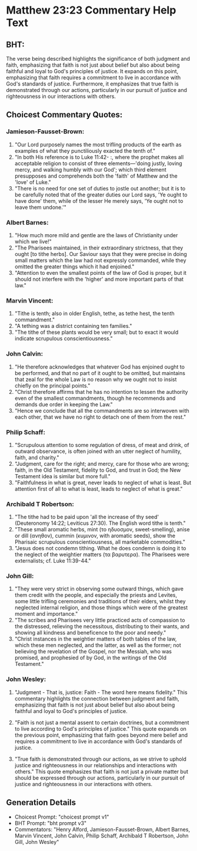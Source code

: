 # Matthew 23:23 Commentary Help Text

## BHT:
The verse being described highlights the significance of both judgment and faith, emphasizing that faith is not just about belief but also about being faithful and loyal to God's principles of justice. It expands on this point, emphasizing that faith requires a commitment to live in accordance with God's standards of justice. Furthermore, it emphasizes that true faith is demonstrated through our actions, particularly in our pursuit of justice and righteousness in our interactions with others.

## Choicest Commentary Quotes:
### Jamieson-Fausset-Brown:
1. "Our Lord purposely names the most trifling products of the earth as examples of what they punctiliously exacted the tenth of."
2. "In both His reference is to Luke 11:42- :, where the prophet makes all acceptable religion to consist of three elements—'doing justly, loving mercy, and walking humbly with our God'; which third element presupposes and comprehends both the 'faith' of Matthew and the 'love' of Luke."
3. "There is no need for one set of duties to jostle out another; but it is to be carefully noted that of the greater duties our Lord says, 'Ye ought to have done' them, while of the lesser He merely says, 'Ye ought not to leave them undone.'"

### Albert Barnes:
1. "How much more mild and gentle are the laws of Christianity under which we live!"
2. "The Pharisees maintained, in their extraordinary strictness, that they ought [to tithe herbs]. Our Saviour says that they were precise in doing small matters which the law had not expressly commanded, while they omitted the greater things which it had enjoined."
3. "Attention to even the smallest points of the law of God is proper, but it should not interfere with the 'higher' and more important parts of that law."

### Marvin Vincent:
1. "Tithe is tenth; also in older English, tethe, as tethe hest, the tenth commandment."
2. "A tething was a district containing ten families."
3. "The tithe of these plants would be very small; but to exact it would indicate scrupulous conscientiousness."

### John Calvin:
1. "He therefore acknowledges that whatever God has enjoined ought to be performed, and that no part of it ought to be omitted, but maintains that zeal for the whole Law is no reason why we ought not to insist chiefly on the principal points."
2. "Christ therefore affirms that he has no intention to lessen the authority even of the smallest commandments, though he recommends and demands due order in keeping the Law."
3. "Hence we conclude that all the commandments are so interwoven with each other, that we have no right to detach one of them from the rest."

### Philip Schaff:
1. "Scrupulous attention to some regulation of dress, of meat and drink, of outward observance, is often joined with an utter neglect of humility, faith, and charity."
2. "Judgment, care for the right; and mercy, care for those who are wrong; faith, in the Old Testament, fidelity to God, and trust in God; the New Testament idea is similar but more full."
3. "Faithfulness in what is great, never leads to neglect of what is least. But attention first of all to what is least, leads to neglect of what is great."

### Archibald T Robertson:
1. "The tithe had to be paid upon 'all the increase of thy seed' (Deuteronomy 14:22; Leviticus 27:30). The English word tithe is tenth."
2. "These small aromatic herbs, mint (το ηδυοσμον, sweet-smelling), anise or dill (ανηθον), cummin (κυμινον, with aromatic seeds), show the Pharisaic scrupulous conscientiousness, all marketable commodities."
3. "Jesus does not condemn tithing. What he does condemn is doing it to the neglect of the weightier matters (τα βαρυτερα). The Pharisees were externalists; cf. Luke 11:39-44."

### John Gill:
1. "They were very strict in observing some outward things, which gave them credit with the people, and especially the priests and Levites, some little trifling ceremonies and traditions of their elders, whilst they neglected internal religion, and those things which were of the greatest moment and importance."
2. "The scribes and Pharisees very little practiced acts of compassion to the distressed, relieving the necessitous, distributing to their wants, and showing all kindness and beneficence to the poor and needy."
3. "Christ instances in the weightier matters of both tables of the law, which these men neglected, and the latter, as well as the former; not believing the revelation of the Gospel, nor the Messiah, who was promised, and prophesied of by God, in the writings of the Old Testament."

### John Wesley:
1. "Judgment - That is, justice: Faith - The word here means fidelity." This commentary highlights the connection between judgment and faith, emphasizing that faith is not just about belief but also about being faithful and loyal to God's principles of justice.

2. "Faith is not just a mental assent to certain doctrines, but a commitment to live according to God's principles of justice." This quote expands on the previous point, emphasizing that faith goes beyond mere belief and requires a commitment to live in accordance with God's standards of justice.

3. "True faith is demonstrated through our actions, as we strive to uphold justice and righteousness in our relationships and interactions with others." This quote emphasizes that faith is not just a private matter but should be expressed through our actions, particularly in our pursuit of justice and righteousness in our interactions with others.


## Generation Details
- Choicest Prompt: "choicest prompt v1"
- BHT Prompt: "bht prompt v3"
- Commentators: "Henry Alford, Jamieson-Fausset-Brown, Albert Barnes, Marvin Vincent, John Calvin, Philip Schaff, Archibald T Robertson, John Gill, John Wesley"
